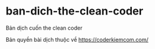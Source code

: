 # ban-dich-the-clean-coder
Bản dịch cuốn the clean coder

Bản quyền bài dịch thuộc về https://coderkiemcom.com/
